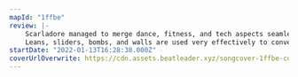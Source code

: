 ```yaml
---
mapId: "1ffbe"
review: |-
    Scarladore managed to merge dance, fitness, and tech aspects seamlessly, resulting in an interesting and refreshing map!
    Leans, sliders, bombs, and walls are used very effectively to convey movement and create emphasis, turning this map into a fun dance experience that will leave you sweating afterwards.
startDate: "2022-01-13T16:28:38.000Z"
coverUrlOverwrite: https://cdn.assets.beatleader.xyz/songcover-1ffbe-cover.jpg
---
```

